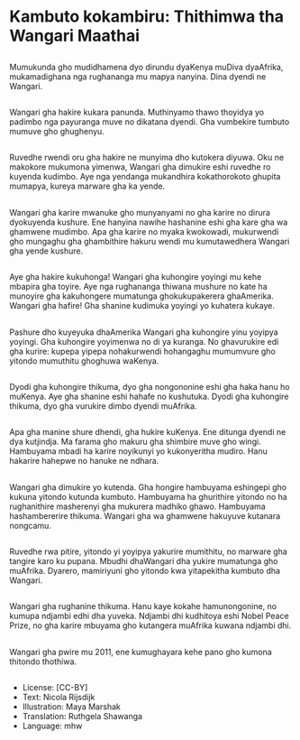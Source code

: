 # Kambuto kokambiru: Thithimwa tha Wangari Maathai

##
Mumukunda gho mudidhamena dyo dirundu dyaKenya muDiva dyaAfrika, mukamadighana nga rughananga mu mapya nanyina. Dina dyendi ne Wangari.

##
Wangari gha hakire kukara panunda. Muthinyamo thawo thoyidya yo padimbo nga payuranga muve no dikatana dyendi. Gha vumbekire tumbuto mumuve gho ghughenyu.

##
Ruvedhe rwendi oru gha hakire ne munyima dho kutokera diyuwa. Oku ne makokore mukumona yimenwa, Wangari gha dimukire eshi ruvedhe ro kuyenda kudimbo. Aye nga yendanga mukandhira kokathorokoto ghupita mumapya, kureya marware gha ka yende.

##
Wangari gha karire mwanuke gho munyanyami no gha karire no dirura dyokuyenda kushure. Ene hanyina nawihe hashanine eshi gha kare gha wa ghamwene mudimbo. Apa gha karire no myaka kwokowadi, mukurwendi gho mungaghu gha ghambithire hakuru wendi mu kumutawedhera Wangari gha yende kushure.

##
Aye gha hakire kukuhonga! Wangari gha kuhongire yoyingi mu kehe mbapira gha toyire. Aye nga rughananga thiwana mushure no kate ha munoyire gha kakuhongere mumatunga ghokukupakerera ghaAmerika. Wangari gha hafire! Gha shanine kudimuka yoyingi yo kuhatera kukaye.

##
Pashure dho kuyeyuka dhaAmerika Wangari gha kuhongire yinu yoyipya yoyingi. Gha kuhongire yoyimenwa no di ya kuranga. No ghavurukire edi gha kurire: kupepa yipepa nohakurwendi hohangaghu mumumvure gho yitondo mumuthitu ghoghuwa waKenya.

##
Dyodi gha kuhongire thikuma, dyo gha nongononine eshi gha haka hanu ho muKenya. Aye gha shanine eshi hahafe no kushutuka. Dyodi gha kuhongire thikuma, dyo gha vurukire dimbo dyendi muAfrika.

##
Apa gha manine shure dhendi, gha hukire kuKenya. Ene ditunga dyendi ne dya kutjindja. Ma farama gho makuru gha shimbire muve gho wingi. Hambuyama mbadi ha karire noyikunyi yo kukonyeritha mudiro. Hanu hakarire hahepwe no hanuke ne ndhara.

##
Wangari gha dimukire yo kutenda. Gha hongire hambuyama eshingepi gho kukuna yitondo kutunda kumbuto. Hambuyama ha ghurithire yitondo no ha rughanithire masherenyi gha mukurera madhiko ghawo. Hambuyama hashambererire thikuma. Wangari gha wa ghamwene hakuyuve kutanara nongcamu.

##
Ruvedhe rwa pitire, yitondo yi yoyipya yakurire mumithitu, no marware gha tangire karo ku pupana. Mbudhi dhaWangari dha yukire mumatunga gho muAfrika. Dyarero, mamiriyuni gho yitondo kwa yitapekitha kumbuto dha Wangari.

##
Wangari gha rughanine thikuma. Hanu kaye kokahe hamunongonine, no kumupa ndjambi edhi dha yuveka. Ndjambi dhi kudhitoya eshi Nobel Peace Prize, no gha karire mbuyama gho kutangera muAfrika kuwana ndjambi dhi.

##
Wangari gha pwire mu 2011, ene kumughayara kehe pano gho kumona thitondo thothiwa.

##
* License: [CC-BY]
* Text: Nicola Rijsdijk
* Illustration: Maya Marshak
* Translation: Ruthgela Shawanga
* Language: mhw
